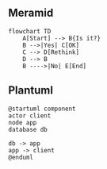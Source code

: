 ## Meramid
```mermaid
flowchart TD
    A[Start] --> B{Is it?}
    B -->|Yes| C[OK]
    C --> D[Rethink]
    D --> B
    B ---->|No| E[End]
```

## Plantuml
```plantuml
@startuml component
actor client
node app
database db

db -> app
app -> client
@enduml
```
